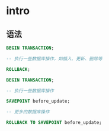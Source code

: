 # intro

## 语法

```sql
BEGIN TRANSACTION;

-- 执行一些数据库操作，如插入、更新、删除等

ROLLBACK;
```

```sql
BEGIN TRANSACTION;

-- 执行一些数据库操作

SAVEPOINT before_update;

-- 更多的数据库操作

ROLLBACK TO SAVEPOINT before_update;
```
